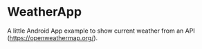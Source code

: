 # WeatherApp

A little Android App example to show current weather from an API (https://openweathermap.org/).
